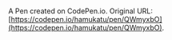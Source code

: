 # 

A Pen created on CodePen.io. Original URL: [https://codepen.io/hamukatu/pen/QWmyxbO](https://codepen.io/hamukatu/pen/QWmyxbO).

